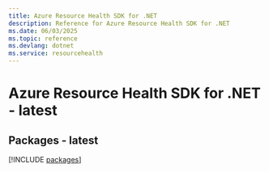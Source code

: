 ```yaml
---
title: Azure Resource Health SDK for .NET
description: Reference for Azure Resource Health SDK for .NET
ms.date: 06/03/2025
ms.topic: reference
ms.devlang: dotnet
ms.service: resourcehealth
---
```

# Azure Resource Health SDK for .NET - latest
## Packages - latest
[!INCLUDE [packages](resource-health-index.md)]